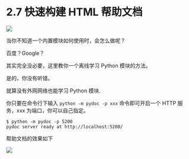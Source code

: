 # 2.7 快速构建 HTML 帮助文档
![](http://image.iswbm.com/20200804124133.png)

当你不知道一个内置模块如何使用时，会怎么做呢？

百度？Google？

其实完全没必要，这里教你一个离线学习 Python 模块的方法。

是的，你没有听错。

就算没有外网网络也能学习 Python 模块.

你只要在命令行下输入 `python -m pydoc -p xxx` 命令即可开启一个 HTTP 服务，xxx 为端口，你可以自己指定。

```shell
$ python -m pydoc -p 5200
pydoc server ready at http://localhost:5200/
```

帮助文档的效果如下

![](http://image.iswbm.com/20200718191249.png)

## 


